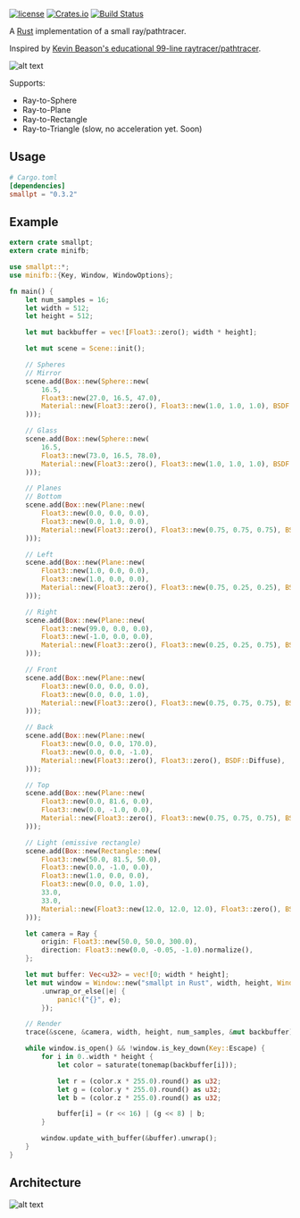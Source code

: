 [![license](https://img.shields.io/github/license/mashape/apistatus.svg)]()
[![Crates.io](https://img.shields.io/crates/v/smallpt.svg)](https://crates.io/crates/smallpt)
[![Build Status](https://travis-ci.org/zigguratvertigo/smallpt-rs.svg?branch=master)](https://travis-ci.org/zigguratvertigo/smallpt-rs)

A [Rust](https://www.rust-lang.org/) implementation of a small ray/pathtracer.

Inspired by [Kevin Beason's educational 99-line raytracer/pathtracer](http://www.kevinbeason.com/smallpt/).

![alt text](https://github.com/zigguratvertigo/smallpt-rs/blob/master/images/smallpt.png)

Supports:
- Ray-to-Sphere
- Ray-to-Plane
- Ray-to-Rectangle
- Ray-to-Triangle (slow, no acceleration yet. Soon)

Usage
-----

```toml
# Cargo.toml
[dependencies]
smallpt = "0.3.2"
```

Example
-------
```rust
extern crate smallpt;
extern crate minifb;

use smallpt::*;
use minifb::{Key, Window, WindowOptions};

fn main() {
    let num_samples = 16;
    let width = 512;
    let height = 512;

    let mut backbuffer = vec![Float3::zero(); width * height];

    let mut scene = Scene::init();

    // Spheres
    // Mirror
    scene.add(Box::new(Sphere::new(
        16.5,
        Float3::new(27.0, 16.5, 47.0),
        Material::new(Float3::zero(), Float3::new(1.0, 1.0, 1.0), BSDF::Mirror),
    )));

    // Glass
    scene.add(Box::new(Sphere::new(
        16.5,
        Float3::new(73.0, 16.5, 78.0),
        Material::new(Float3::zero(), Float3::new(1.0, 1.0, 1.0), BSDF::Glass),
    )));

    // Planes
    // Bottom
    scene.add(Box::new(Plane::new(
        Float3::new(0.0, 0.0, 0.0),
        Float3::new(0.0, 1.0, 0.0),
        Material::new(Float3::zero(), Float3::new(0.75, 0.75, 0.75), BSDF::Diffuse),
    )));

    // Left
    scene.add(Box::new(Plane::new(
        Float3::new(1.0, 0.0, 0.0),
        Float3::new(1.0, 0.0, 0.0),
        Material::new(Float3::zero(), Float3::new(0.75, 0.25, 0.25), BSDF::Diffuse),
    )));

    // Right
    scene.add(Box::new(Plane::new(
        Float3::new(99.0, 0.0, 0.0),
        Float3::new(-1.0, 0.0, 0.0),
        Material::new(Float3::zero(), Float3::new(0.25, 0.25, 0.75), BSDF::Diffuse),
    )));

    // Front
    scene.add(Box::new(Plane::new(
        Float3::new(0.0, 0.0, 0.0),
        Float3::new(0.0, 0.0, 1.0),
        Material::new(Float3::zero(), Float3::new(0.75, 0.75, 0.75), BSDF::Diffuse),
    )));

    // Back
    scene.add(Box::new(Plane::new(
        Float3::new(0.0, 0.0, 170.0),
        Float3::new(0.0, 0.0, -1.0),
        Material::new(Float3::zero(), Float3::zero(), BSDF::Diffuse),
    )));

    // Top
    scene.add(Box::new(Plane::new(
        Float3::new(0.0, 81.6, 0.0),
        Float3::new(0.0, -1.0, 0.0),
        Material::new(Float3::zero(), Float3::new(0.75, 0.75, 0.75), BSDF::Diffuse),
    )));

    // Light (emissive rectangle)
    scene.add(Box::new(Rectangle::new(
        Float3::new(50.0, 81.5, 50.0),
        Float3::new(0.0, -1.0, 0.0),
        Float3::new(1.0, 0.0, 0.0),
        Float3::new(0.0, 0.0, 1.0),
        33.0,
        33.0,
        Material::new(Float3::new(12.0, 12.0, 12.0), Float3::zero(), BSDF::Diffuse),
    )));

    let camera = Ray {
        origin: Float3::new(50.0, 50.0, 300.0),
        direction: Float3::new(0.0, -0.05, -1.0).normalize(),
    };

    let mut buffer: Vec<u32> = vec![0; width * height];
    let mut window = Window::new("smallpt in Rust", width, height, WindowOptions::default())
        .unwrap_or_else(|e| {
            panic!("{}", e);
        });

    // Render
    trace(&scene, &camera, width, height, num_samples, &mut backbuffer);

    while window.is_open() && !window.is_key_down(Key::Escape) {
        for i in 0..width * height {
            let color = saturate(tonemap(backbuffer[i]));

            let r = (color.x * 255.0).round() as u32;
            let g = (color.y * 255.0).round() as u32;
            let b = (color.z * 255.0).round() as u32;

            buffer[i] = (r << 16) | (g << 8) | b;
        }

        window.update_with_buffer(&buffer).unwrap();
    }
}
```

Architecture
------
![alt text](https://github.com/zigguratvertigo/smallpt-rs/blob/master/images/smallpt-uml.png)
